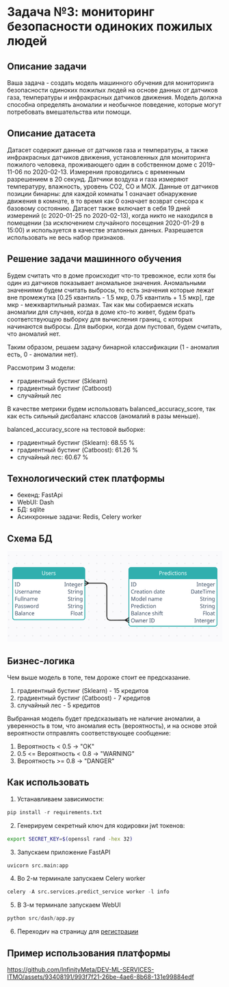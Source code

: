 # Задача №3: мониторинг безопасности одиноких пожилых людей

## Описание задачи

Ваша задача - создать модель машинного обучения для мониторинга безопасности одиноких пожилых людей на основе данных от датчиков газа, температуры и инфракрасных датчиков движения. Модель должна способна определять аномалии и необычное поведение, которые могут потребовать вмешательства или помощи.

## Описание датасета

Датасет содержит данные от датчиков газа и температуры, а также инфракрасных датчиков движения, установленных для мониторинга пожилого человека, проживающего один в собственном доме с 2019-11-06 по 2020-02-13. Измерения проводились с временным разрешением в 20 секунд. Датчики воздуха и газа измеряют температуру, влажность, уровень CO2, CO и MOX. Данные от датчиков позиции бинарны: для каждой комнаты 1 означает обнаружение движения в комнате, в то время как 0 означает возврат сенсора к базовому состоянию. Датасет также включает в себя 19 дней измерений (с 2020-01-25 по 2020-02-13), когда никто не находился в помещении (за исключением случайного посещения 2020-01-29 в 15:00) и используется в качестве эталонных данных. Разрешается использовать не весь набор признаков.

## Решение задачи машинного обучения

Будем считать что в доме происходит что-то тревожное, если хотя бы один из датчиков показывает аномальное значения. Аномальными значениями будем считать выбросы, то есть значения которые лежат вне промежутка [0.25 квантиль - 1.5 мкр, 0.75 квантиль + 1.5 мкр], где мкр - межквартильный размах. Так как мы собираемся искать аномалии для случаев, когда в доме кто-то живет, будем брать соответствующую выборку для вычисления границ, с которых начинаются выбросы. Для выборки, когда дом пустовал, будем считать, что аномалий нет.

Таким образом, решаем задачу бинарной классификации (1 - аномалия есть, 0 - аномалии нет).

Рассмотрим 3 модели:

* градиентный бустинг (Sklearn)
* градиентный бустинг (Catboost) 
* случайный лес 

В качестве метрики будем использовать balanced_accuracy_score, так как есть сильный дисбаланс классов (аномалий в разы меньше).

balanced_accuracy_score на тестовой выборке:

* градиентный бустинг (Sklearn): 68.55 %
* градиентный бустинг (Catboost): 61.26 %
* случайный лес: 60.67 %

## Технологический стек платформы

* бекенд: FastApi
* WebUI: Dash
* БД: sqlite
* Асинхронные задачи: Redis, Celery worker

## Схема БД

![База данных](readme_artefacts/db_schema.png)

## Бизнес-логика

Чем выше модель в топе, тем дороже стоит ее предсказание. 

1. градиентный бустинг (Sklearn) - 15 кредитов
2. градиентный бустинг (Catboost) - 7 кредитов
3. случайный лес - 5 кредитов

Выбранная модель будет предсказывать не наличие аномалии, а уверенность в том, что аномалия есть (вероятность), и на основе этой вероятности отправлять соответствующее сообщение:

1. Вероятность < 0.5 -> "OK"
2. 0.5 <= Вероятность < 0.8 -> "WARNING"
3. Вероятность >= 0.8 -> "DANGER"

## Как использовать

1. Устанавливаем зависимости:

```python
pip install -r requirements.txt
```

2. Генерируем секретный ключ для кодировки jwt токенов:

```bash
export SECRET_KEY=$(openssl rand -hex 32)
```

3. Запускаем приложение FastAPI

```python
uvicorn src.main:app 
```

4. Во 2-м терминале запускаем Celery worker

```python
celery -A src.services.predict_service worker -l info
```
5. В 3-м терминале запускаем WebUI

```python
python src/dash/app.py
```

6. Переходиv на страницу для [регистрации](http://127.0.0.1:8050/sign-up)


## Пример использования платформы

https://github.com/InfinityMeta/DEV-ML-SERVICES-ITMO/assets/93408191/993f7f21-26be-4ae6-8b68-131e99884edf




